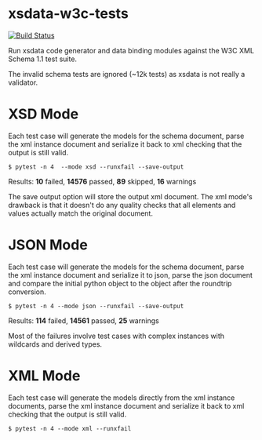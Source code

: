 # xsdata-w3c-tests

[![Build Status](https://github.com/tefra/xsdata-w3c-tests/workflows/tests/badge.svg)](https://github.com/tefra/xsdata-w3c-tests/actions)

Run xsdata code generator and data binding modules against the W3C XML Schema 1.1 test
suite.

The invalid schema tests are ignored (~12k tests) as xsdata is not really a validator.

# XSD Mode

Each test case will generate the models for the schema document, parse the xml instance
document and serialize it back to xml checking that the output is still valid.

```terminal
$ pytest -n 4  --mode xsd --runxfail --save-output
```

Results: **10** failed, **14576** passed, **89** skipped, **16** warnings

The save output option will store the output xml document. The xml mode's drawback is
that it doesn't do any quality checks that all elements and values actually match the
original document.

# JSON Mode

Each test case will generate the models for the schema document, parse the xml instance
document and serialize it to json, parse the json document and compare the initial
python object to the object after the roundtrip conversion.

```terminal
$ pytest -n 4 --mode json --runxfail --save-output
```

Results: **114** failed, **14561** passed, **25** warnings

Most of the failures involve test cases with complex instances with wildcards and
derived types.

# XML Mode

Each test case will generate the models directly from the xml instance documents, parse
the xml instance document and serialize it back to xml checking that the output is still
valid.

```terminal
$ pytest -n 4 --mode xml --runxfail
```
